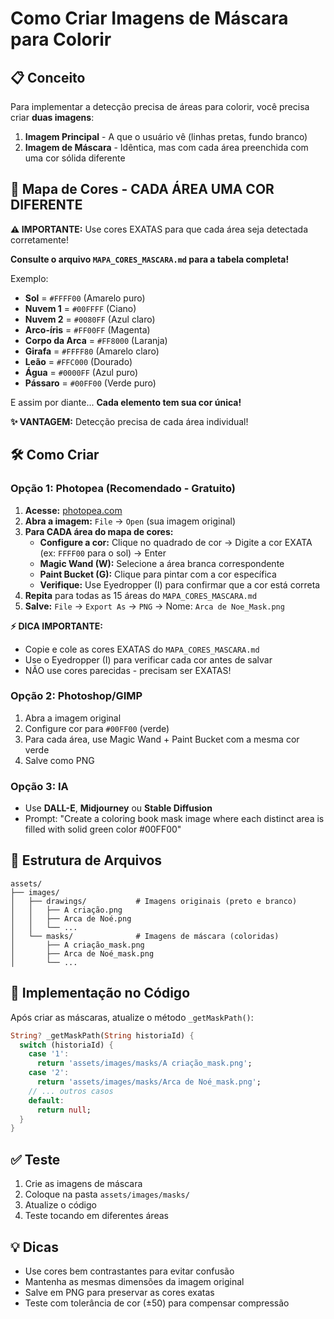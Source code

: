 # Como Criar Imagens de Máscara para Colorir

## 📋 Conceito

Para implementar a detecção precisa de áreas para colorir, você precisa criar **duas imagens**:

1. **Imagem Principal** - A que o usuário vê (linhas pretas, fundo branco)
2. **Imagem de Máscara** - Idêntica, mas com cada área preenchida com uma cor sólida diferente

## 🎨 Mapa de Cores - CADA ÁREA UMA COR DIFERENTE

**⚠️ IMPORTANTE:** Use cores EXATAS para que cada área seja detectada corretamente!

**Consulte o arquivo `MAPA_CORES_MASCARA.md` para a tabela completa!**

Exemplo:
- **Sol** = `#FFFF00` (Amarelo puro)
- **Nuvem 1** = `#00FFFF` (Ciano)
- **Nuvem 2** = `#0080FF` (Azul claro)
- **Arco-íris** = `#FF00FF` (Magenta)
- **Corpo da Arca** = `#FF8000` (Laranja)
- **Girafa** = `#FFFF80` (Amarelo claro)
- **Leão** = `#FFC000` (Dourado)
- **Água** = `#0000FF` (Azul puro)
- **Pássaro** = `#00FF00` (Verde puro)

E assim por diante... **Cada elemento tem sua cor única!**

**✨ VANTAGEM:** Detecção precisa de cada área individual!

## 🛠️ Como Criar

### Opção 1: Photopea (Recomendado - Gratuito)

1. **Acesse:** [photopea.com](https://photopea.com)
2. **Abra a imagem:** `File` → `Open` (sua imagem original)
3. **Para CADA área do mapa de cores:**
   - **Configure a cor:** Clique no quadrado de cor → Digite a cor EXATA (ex: `FFFF00` para o sol) → Enter
   - **Magic Wand (W):** Selecione a área branca correspondente
   - **Paint Bucket (G):** Clique para pintar com a cor específica
   - **Verifique:** Use Eyedropper (I) para confirmar que a cor está correta
4. **Repita** para todas as 15 áreas do `MAPA_CORES_MASCARA.md`
5. **Salve:** `File` → `Export As` → `PNG` → Nome: `Arca de Noe_Mask.png`

**⚡ DICA IMPORTANTE:** 
- Copie e cole as cores EXATAS do `MAPA_CORES_MASCARA.md`
- Use o Eyedropper (I) para verificar cada cor antes de salvar
- NÃO use cores parecidas - precisam ser EXATAS!

### Opção 2: Photoshop/GIMP
1. Abra a imagem original
2. Configure cor para `#00FF00` (verde)
3. Para cada área, use Magic Wand + Paint Bucket com a mesma cor verde
4. Salve como PNG

### Opção 3: IA
- Use **DALL-E**, **Midjourney** ou **Stable Diffusion**
- Prompt: "Create a coloring book mask image where each distinct area is filled with solid green color #00FF00"

## 📁 Estrutura de Arquivos

```
assets/
├── images/
│   ├── drawings/           # Imagens originais (preto e branco)
│   │   ├── A criação.png
│   │   ├── Arca de Noé.png
│   │   └── ...
│   └── masks/              # Imagens de máscara (coloridas)
│       ├── A criação_mask.png
│       ├── Arca de Noé_mask.png
│       └── ...
```

## 🔧 Implementação no Código

Após criar as máscaras, atualize o método `_getMaskPath()`:

```dart
String? _getMaskPath(String historiaId) {
  switch (historiaId) {
    case '1':
      return 'assets/images/masks/A criação_mask.png';
    case '2':
      return 'assets/images/masks/Arca de Noé_mask.png';
    // ... outros casos
    default:
      return null;
  }
}
```

## ✅ Teste

1. Crie as imagens de máscara
2. Coloque na pasta `assets/images/masks/`
3. Atualize o código
4. Teste tocando em diferentes áreas

## 💡 Dicas

- Use cores bem contrastantes para evitar confusão
- Mantenha as mesmas dimensões da imagem original
- Salve em PNG para preservar as cores exatas
- Teste com tolerância de cor (±50) para compensar compressão
